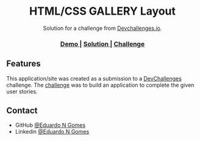 <!-- Please update value in the {}  -->

<h1 align="center">HTML/CSS GALLERY Layout</h1>

<div align="center">
   Solution for a challenge from  <a href="http://devchallenges.io" target="_blank">Devchallenges.io</a>.
</div>

<div align="center">
  <h3>
     <a href="[https://www.figma.com/file/4B0x88GhiZvgVlcQPSQ73D/checkout-page-challenge?node-id=0%3A1](https://www.figma.com/file/HHzg6Ywq8jamFTB0J4iXKM/my-gallery-challenge?node-id=0%3A1)
">
      Demo
    </a>
    <span> | </span>
    <a href="https://eduardongomes.github.io/DevChallenge05/">
      Solution
    </a>
    <span> | </span>
    <a href="[https://devchallenges.io/challenges/0J1NxxGhOUYVqihwegfO](https://devchallenges.io/challenges/gcbWLxG6wdennelX7b8I)">
      Challenge
    </a>
  </h3>
</div>





## Features

<!-- List the features of your application or follow the template. Don't share the figma file here :) -->

This application/site was created as a submission to a [DevChallenges](https://devchallenges.io/challenges) challenge. The [challenge](https://devchallenges.io/challenges/0J1NxxGhOUYVqihwegfO) was to build an application to complete the given user stories.



## Contact

- GitHub [@Eduardo N Gomes](https://github.com/EduardoNGomes/)
- Linkedin [@Eduardo N Gomes](https://www.linkedin.com/in/eduardo-n-gomes-220610227/)

